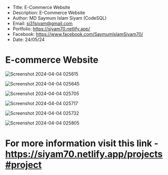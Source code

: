 * Title: E-Commerce Website
* Description: E-Commerce Website
* Author: MD Saymum Islam Siyam (CodeSQL)
* Email: si31siyam@gmail.com
* Portfolio: https://siyam70.netlify.app/
* Facebook: https://www.facebook.com/SaymumIslamSiyam70/
* Date: 24/05/24

# E-commerce Website
  
![Screenshot 2024-04-04 025615](https://github.com/SISIYAM/ecommerce-Web/assets/71134419/95daf0af-cb90-4415-ac10-c09027a86889)

![Screenshot 2024-04-04 025645](https://github.com/SISIYAM/ecommerce-Web/assets/71134419/7d1ee197-33a6-45e1-95eb-d15938a3d63a)

![Screenshot 2024-04-04 025705](https://github.com/SISIYAM/ecommerce-Web/assets/71134419/991afb48-9c8a-4f81-bf8a-6eb73fb1d761)

![Screenshot 2024-04-04 025717](https://github.com/SISIYAM/ecommerce-Web/assets/71134419/ebe20799-acd0-4ff7-8268-b26a131f4d14)


![Screenshot 2024-04-04 025732](https://github.com/SISIYAM/ecommerce-Web/assets/71134419/81258e8d-9f2d-4f41-872a-0e92d852a774)

![Screenshot 2024-04-04 025805](https://github.com/SISIYAM/ecommerce-Web/assets/71134419/f8d53374-2df5-4e69-ab81-a7065148ad54)

# For more information visit this link - https://siyam70.netlify.app/projects#project
